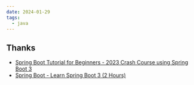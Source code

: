 ```yaml
---
date: 2024-01-29
tags:
  - java
---
```







## Thanks

- [Spring Boot Tutorial for Beginners - 2023 Crash Course using Spring Boot 3](https://www.youtube.com/watch?v=UgX5lgv4uVM)
- [Spring Boot - Learn Spring Boot 3 (2 Hours) ](https://www.youtube.com/watch?v=-mwpoE0x0JQ)